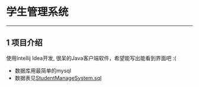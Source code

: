 # 学生管理系统
---

## 1 项目介绍
使用Intellij Idea开发, 很呆的Java客户端软件，希望能写出能看到界面吧 :( 

- 数据库用最简单的mysql
- 数据表见[StudentManageSystem.sql][1]


[1]: https://github.com/RITCHIEHuang/StudentManagementSystem/blob/master/databases/StudentManagementSystem.sql




